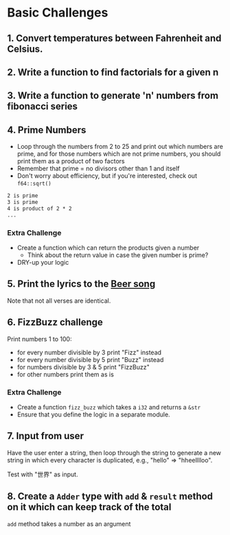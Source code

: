 # Basic Challenges

## 1. Convert temperatures between Fahrenheit and Celsius.

## 2. Write a function to find factorials for a given n

## 3. Write a function to generate 'n' numbers from fibonacci series

## 4. Prime Numbers

- Loop through the numbers from 2 to 25 and print out which numbers are prime, and for those numbers which are not prime numbers, you should print them as a product of two factors
- Remember that prime = no divisors other than 1 and itself
- Don't worry about efficiency, but if you're interested, check out `f64::sqrt()`

```txt
2 is prime
3 is prime
4 is product of 2 * 2
...
```

### Extra Challenge

- Create a function which can return the products given a number
  - Think about the return value in case the given number is prime?
- DRY-up your logic

## 5. Print the lyrics to the [Beer song](https://en.wikipedia.org/wiki/99_Bottles_of_Beer)

Note that not all verses are identical.

## 6. FizzBuzz challenge

Print numbers 1 to 100:

- for every number divisible by 3 print "Fizz" instead
- for every number divisible by 5 print "Buzz" instead
- for numbers divisible by 3 & 5 print "FizzBuzz"
- for other numbers print them as is

### Extra Challenge

- Create a function `fizz_buzz` which takes a `i32` and returns a `&str`
- Ensure that you define the logic in a separate module.

## 7. Input from user

Have the user enter a string, then loop through the string to generate a new string in which every character is duplicated, e.g., "hello" => "hheelllloo".

Test with "世界" as input.

## 8. Create a `Adder` type with `add` & `result` method on it which can keep track of the total

`add` method takes a number as an argument
